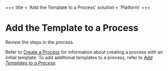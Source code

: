 +++
title = 'Add the Template to a Process'
solution = 'Platform'
+++

# Add the Template to a Process

<span id="Post Data Using UDF or Fixed Width Steps" class="popUpLink">Review
the steps in the process. </span>

Refer to [Create a Process](Create_a_Process.htm) for information about
creating a process with an initial template. To add additional templates
to a process, refer to *<span style="color: #0000ff;">[Add Templates to
a Process](Add_Templates_to_a_Process.htm)</span>*.
